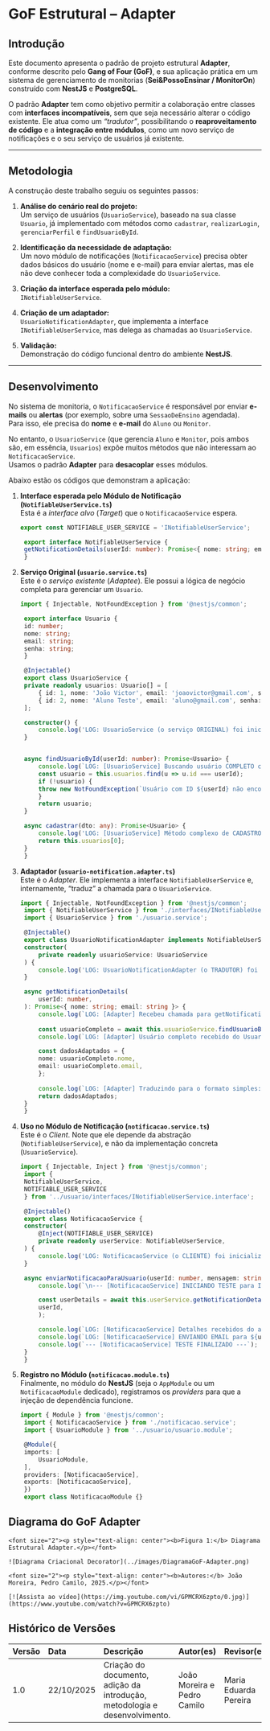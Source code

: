 # GoF Estrutural – Adapter

## Introdução

Este documento apresenta o padrão de projeto estrutural **Adapter**, conforme descrito pelo **Gang of Four (GoF)**, e sua aplicação prática em um sistema de gerenciamento de monitorias (**Sei&PossoEnsinar / MonitorOn**) construído com **NestJS** e **PostgreSQL**.

O padrão **Adapter** tem como objetivo permitir a colaboração entre classes com **interfaces incompatíveis**, sem que seja necessário alterar o código existente. Ele atua como um *“tradutor”*, possibilitando o **reaproveitamento de código** e a **integração entre módulos**, como um novo serviço de notificações e o seu serviço de usuários já existente.

---

##  Metodologia

A construção deste trabalho seguiu os seguintes passos:

1. **Análise do cenário real do projeto:**  
   Um serviço de usuários (`UsuarioService`), baseado na sua classe `Usuario`, já implementado com métodos como `cadastrar`, `realizarLogin`, `gerenciarPerfil` e `findUsuarioById`.

2. **Identificação da necessidade de adaptação:**  
   Um novo módulo de notificações (`NotificacaoService`) precisa obter dados básicos do usuário (nome e e-mail) para enviar alertas, mas ele não deve conhecer toda a complexidade do `UsuarioService`.

3. **Criação da interface esperada pelo módulo:**  
   `INotifiableUserService`.

4. **Criação de um adaptador:**  
   `UsuarioNotificationAdapter`, que implementa a interface `INotifiableUserService`, mas delega as chamadas ao `UsuarioService`.

5. **Validação:**  
   Demonstração do código funcional dentro do ambiente **NestJS**.

---

## Desenvolvimento

No sistema de monitoria, o `NotificacaoService` é responsável por enviar **e-mails** ou **alertas** (por exemplo, sobre uma `SessaoDeEnsino` agendada).  
Para isso, ele precisa do **nome** e **e-mail** do `Aluno` ou `Monitor`.

No entanto, o `UsuarioService` (que gerencia `Aluno` e `Monitor`, pois ambos são, em essência, `Usuarios`) expõe muitos métodos que não interessam ao `NotificacaoService`.  
Usamos o padrão **Adapter** para **desacoplar** esses módulos.

Abaixo estão os códigos que demonstram a aplicação:

1. **Interface esperada pelo Módulo de Notificação (`NotifiableUserService.ts`)**  
   Esta é a *interface alvo* (*Target*) que o `NotificacaoService` espera.

   ```typescript
   export const NOTIFIABLE_USER_SERVICE = 'INotifiableUserService';

    export interface NotifiableUserService {
    getNotificationDetails(userId: number): Promise<{ nome: string; email: string }>;
    }
    ```

2. **Serviço Original (`usuario.service.ts`)**  
   Este é o *serviço existente* (*Adaptee*). Ele possui a lógica de negócio completa para gerenciar um `Usuario`.

   ```typescript
   import { Injectable, NotFoundException } from '@nestjs/common';

    export interface Usuario {
    id: number;
    nome: string;
    email: string;
    senha: string;
    }

    @Injectable()
    export class UsuarioService {
    private readonly usuarios: Usuario[] = [
        { id: 1, nome: 'João Victor', email: 'joaovictor@gmail.com', senha: '123' },
        { id: 2, nome: 'Aluno Teste', email: 'aluno@gmail.com', senha: '456' },
    ];

    constructor() {
        console.log('LOG: UsuarioService (o serviço ORIGINAL) foi inicializado.');
    }


    async findUsuarioById(userId: number): Promise<Usuario> {
        console.log(`LOG: [UsuarioService] Buscando usuário COMPLETO com ID: ${userId}`);
        const usuario = this.usuarios.find(u => u.id === userId);
        if (!usuario) {
        throw new NotFoundException(`Usuário com ID ${userId} não encontrado.`);
        }
        return usuario;
    }

    async cadastrar(dto: any): Promise<Usuario> {
        console.log('LOG: [UsuarioService] Método complexo de CADASTRO chamado.');
        return this.usuarios[0];
    }
    }
    ```

3. **Adaptador (`usuario-notification.adapter.ts`)**  
   Este é o *Adapter*. Ele implementa a interface `NotifiableUserService` e, internamente, “traduz” a chamada para o `UsuarioService`.

   ```typescript
   import { Injectable, NotFoundException } from '@nestjs/common';
    import { NotifiableUserService } from './interfaces/INotifiableUserService.interface';
    import { UsuarioService } from './usuario.service';

    @Injectable()
    export class UsuarioNotificationAdapter implements NotifiableUserService {
    constructor(
        private readonly usuarioService: UsuarioService
    ) {
        console.log('LOG: UsuarioNotificationAdapter (o TRADUTOR) foi inicializado.');
    }

    async getNotificationDetails(
        userId: number,
    ): Promise<{ nome: string; email: string }> {
        console.log(`LOG: [Adapter] Recebeu chamada para getNotificationDetails(${userId})`);
        
        const usuarioCompleto = await this.usuarioService.findUsuarioById(userId);
        console.log(`LOG: [Adapter] Usuário completo recebido do UsuarioService.`);

        const dadosAdaptados = {
        nome: usuarioCompleto.nome,
        email: usuarioCompleto.email,
        };
        
        console.log(`LOG: [Adapter] Traduzindo para o formato simples:`, dadosAdaptados);
        return dadosAdaptados;
    }
    }
    ```

4. **Uso no Módulo de Notificação (`notificacao.service.ts`)**  
   Este é o *Client*. Note que ele depende da abstração (`NotifiableUserService`), e não da implementação concreta (`UsuarioService`).

   ```typescript
   import { Injectable, Inject } from '@nestjs/common';
    import { 
    NotifiableUserService, 
    NOTIFIABLE_USER_SERVICE 
    } from '../usuario/interfaces/INotifiableUserService.interface';

    @Injectable()
    export class NotificacaoService {
    constructor(
        @Inject(NOTIFIABLE_USER_SERVICE)
        private readonly userService: NotifiableUserService,
    ) {
        console.log('LOG: NotificacaoService (o CLIENTE) foi inicializado.');
    }

    async enviarNotificacaoParaUsuario(userId: number, mensagem: string): Promise<void> {
        console.log(`\n--- [NotificacaoService] INICIANDO TESTE para ID: ${userId} ---`);

        const userDetails = await this.userService.getNotificationDetails(
        userId,
        );

        console.log(`LOG: [NotificacaoService] Detalhes recebidos do adapter:`, userDetails);
        console.log(`LOG: [NotificacaoService] ENVIANDO EMAIL para ${userDetails.nome} (${userDetails.email}): ${mensagem}`);
        console.log(`--- [NotificacaoService] TESTE FINALIZADO ---`);
    }
    }
    ```

5. **Registro no Módulo (`notificacao.module.ts`)**  
   Finalmente, no módulo do **NestJS** (seja o `AppModule` ou um `NotificacaoModule` dedicado), registramos os *providers* para que a injeção de dependência funcione.

   ```typescript
   import { Module } from '@nestjs/common';
    import { NotificacaoService } from './notificacao.service';
    import { UsuarioModule } from '../usuario/usuario.module';

    @Module({
    imports: [
        UsuarioModule, 
    ],
    providers: [NotificacaoService],
    exports: [NotificacaoService],
    })
    export class NotificacaoModule {}
    ```


## Diagrama do GoF Adapter

    <font size="2"><p style="text-align: center"><b>Figura 1:</b> Diagrama Estrutural Adapter.</p></font>

    ![Diagrama Criacional Decorator](../images/DiagramaGoF-Adapter.png)

    <font size="2"><p style="text-align: center"><b>Autores:</b> João Moreira, Pedro Camilo, 2025.</p></font>

    [![Assista ao vídeo](https://img.youtube.com/vi/GPMCRX6zpto/0.jpg)](https://www.youtube.com/watch?v=GPMCRX6zpto)

## Histórico de Versões

| Versão | Data | Descrição | Autor(es) | Revisor(es) |
| :--- | :--- | :--- | :--- | :--- |
| 1.0 | 22/10/2025 | Criação do documento, adição da introdução, metodologia e desenvolvimento. | João Moreira e Pedro Camilo | Maria Eduarda Pereira |